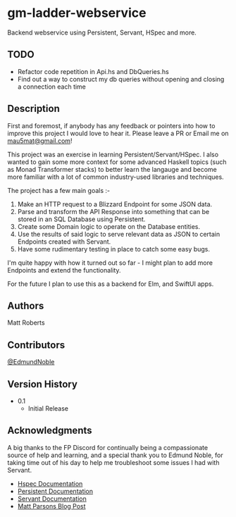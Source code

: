 # gm-ladder-webservice
Backend webservice using Persistent, Servant, HSpec and more.

## TODO

- Refactor code repetition in Api.hs and DbQueries.hs
- Find out a way to construct my db queries without opening and closing a connection each time

## Description

First and foremost, if anybody has any feedback or pointers into how to improve this project I would love to hear it.  Please leave a PR or Email me on mau5mat@gmail.com!

This project was an exercise in learning Persistent/Servant/HSpec.  I also wanted to gain some more context for some advanced Haskell topics (such as Monad Transformer stacks) to better learn the langauge and become more familiar with a lot of common industry-used libraries and techniques.

The project has a few main goals :-

1.  Make an HTTP request to a Blizzard Endpoint for some JSON data.
2.  Parse and transform the API Response into something that can be stored in an SQL Database using Persistent.
3.  Create some Domain logic to operate on the Database entities.
4.  Use the results of said logic to serve relevant data as JSON to certain Endpoints created with Servant.
5.  Have some rudimentary testing in place to catch some easy bugs.

I'm quite happy with how it turned out so far - I might plan to add more Endpoints and extend the functionality.  

For the future I plan to use this as a backend for Elm, and SwiftUI apps.


## Authors

Matt Roberts

## Contributors

[@EdmundNoble](https://github.com/edmundnoble])

## Version History

* 0.1
    * Initial Release

## Acknowledgments

A big thanks to the FP Discord for continually being a compassionate source of help and learning, and a special thank you to Edmund Noble, for taking time out of his day to help me troubleshoot some issues I had with Servant.

* [Hspec Documentation](https://hspec.github.io/)
* [Persistent Documentation](https://www.yesodweb.com/book/persistent)
* [Servant Documentation](https://docs.servant.dev/en/stable/tutorial/index.html)
* [Matt Parsons Blog Post](https://www.parsonsmatt.org/2016/07/08/servant-persistent_updated.html)
